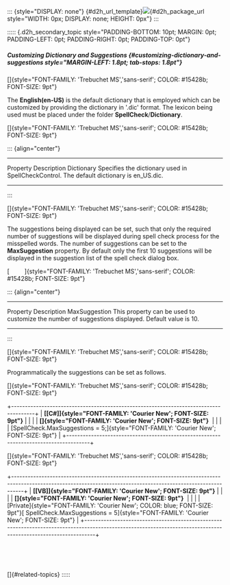 ::: {style="DISPLAY: none"}
[](ms-xhelp:///?Id=d2h_url_template){#d2h_url_template}![](!package_url!){#d2h_package_url style="WIDTH: 0px; DISPLAY: none; HEIGHT: 0px"}
:::

::::: {.d2h_secondary_topic style="PADDING-BOTTOM: 10pt; MARGIN: 0pt; PADDING-LEFT: 0pt; PADDING-RIGHT: 0pt; PADDING-TOP: 0pt"}
##### Customizing Dictionary and Suggestions {#customizing-dictionary-and-suggestions style="MARGIN-LEFT: 1.8pt; tab-stops: 1.8pt"}

[]{style="FONT-FAMILY: 'Trebuchet MS','sans-serif'; COLOR: #15428b; FONT-SIZE: 9pt"} 

The **English(en-US)** is the default dictionary that is employed which can be customized by providing the dictionary in \'.dic\' format. The lexicon being used must be placed under the folder **SpellCheck**/**Dictionary**.

[]{style="FONT-FAMILY: 'Trebuchet MS','sans-serif'; COLOR: #15428b; FONT-SIZE: 9pt"} 

::: {align="center"}
  ------------ ------------------------------------------------------------------------------------------
  Property     Description
  Dictionary   Specifies the dictionary used in SpellCheckControl. The default dictionary is en_US.dic.
  ------------ ------------------------------------------------------------------------------------------
:::

[]{style="FONT-FAMILY: 'Trebuchet MS','sans-serif'; COLOR: #15428b; FONT-SIZE: 9pt"} 

The suggestions being displayed can be set, such that only the required number of suggestions will be displayed during spell check process for the misspelled words. The number of suggestions can be set to the **MaxSuggestion** property. By default only the first 10 suggestions will be displayed in the suggestion list of the spell check dialog box.

[         ]{style="FONT-FAMILY: 'Trebuchet MS','sans-serif'; COLOR: #15428b; FONT-SIZE: 9pt"}

::: {align="center"}
  --------------- --------------------------------------------------------------------------------------------------
  Property        Description
  MaxSuggestion   This property can be used to customize the number of suggestions displayed. Default value is 10.
  --------------- --------------------------------------------------------------------------------------------------
:::

[]{style="FONT-FAMILY: 'Trebuchet MS','sans-serif'; COLOR: #15428b; FONT-SIZE: 9pt"} 

Programmatically the suggestions can be set as follows.

[]{style="FONT-FAMILY: 'Trebuchet MS','sans-serif'; COLOR: #15428b; FONT-SIZE: 9pt"} 

+--------------------------------------------------------------------------------------+
| **[\[C#\]]{style="FONT-FAMILY: 'Courier New'; FONT-SIZE: 9pt"}**                     |
|                                                                                      |
| **[]{style="FONT-FAMILY: 'Courier New'; FONT-SIZE: 9pt"}**                           |
|                                                                                      |
| [SpellCheck.MaxSuggestions = 5;]{style="FONT-FAMILY: 'Courier New'; FONT-SIZE: 9pt"} |
+--------------------------------------------------------------------------------------+

[]{style="FONT-FAMILY: 'Trebuchet MS','sans-serif'; COLOR: #15428b; FONT-SIZE: 9pt"} 

+----------------------------------------------------------------------------------------------------------------------------------------------------------------+
| **[\[VB\]]{style="FONT-FAMILY: 'Courier New'; FONT-SIZE: 9pt"}**                                                                                               |
|                                                                                                                                                                |
| **[]{style="FONT-FAMILY: 'Courier New'; FONT-SIZE: 9pt"}**                                                                                                     |
|                                                                                                                                                                |
| [Private]{style="FONT-FAMILY: 'Courier New'; COLOR: blue; FONT-SIZE: 9pt"}[ SpellCheck.MaxSuggestions = 5]{style="FONT-FAMILY: 'Courier New'; FONT-SIZE: 9pt"} |
+----------------------------------------------------------------------------------------------------------------------------------------------------------------+

 

 

[]{#related-topics}
:::::
